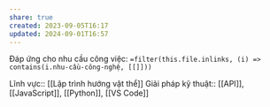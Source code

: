 ```yaml
---
share: true
created: 2023-09-05T16:17
updated: 2024-09-01T16:57
---
```

Đáp ứng cho nhu cầu công việc: `=filter(this.file.inlinks, (i) => contains(i.nhu-cầu-công-nghệ, [[]]))`

Lĩnh vực:: [[Lập trình hướng vật thể]]
Giải pháp kỹ thuật:: [[API]], [[JavaScript]], [[Python]], [[VS Code]]